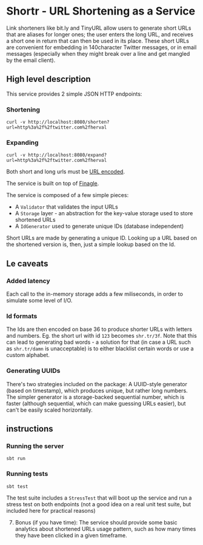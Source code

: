 # Shortr - URL Shortening as a Service

Link shorteners like bit.ly and TinyURL allow users to generate short URLs that are aliases for longer ones; the user enters the long URL, 
and receives a short one in return that can then be used in its place. These short URLs are convenient for embedding in 140­character Twitter messages, 
or in email messages (especially when they might break over a line and get mangled by the email client).


## High level description

This service provides 2 simple JSON HTTP endpoints:

### Shortening
```
curl -v http://localhost:8080/shorten?url=http%3a%2f%2ftwitter.com%2fherval
```

### Expanding
```
curl -v http://localhost:8080/expand?url=http%3a%2f%2ftwitter.com%2fherval
```

Both short and long urls must be [URL encoded](https://en.wikipedia.org/wiki/Percent-encoding).

The service is built on top of [Finagle](https://github.com/twitter/finagle). 

The service is composed of a few simple pieces:

- A `Validator` that validates the input URLs
- A `Storage` layer - an abstraction for the key-value storage used to store shortened URLs
- A `IdGenerator` used to generate unique IDs (database independent)

Short URLs are made by generating a unique ID. Looking up a URL based on the shortened version is, then, just a simple lookup based on the Id. 


## Le caveats

### Added latency
Each call to the in-memory storage adds a few miliseconds, in order to simulate some level of I/O.

### Id formats
The Ids are then encoded on base 36 to produce shorter URLs with letters and numbers. Eg. the short url with id `123` becomes `shr.tr/3f`.
Note that this can lead to generating bad words - a solution for that (in case a URL such as `shr.tr/damn` is unacceptable) is to either blacklist certain words or use a custom alphabet.

### Generating UUIDs
There's two strategies included on the package: A UUID-style generator (based on timestamp), which produces unique, but rather long numbers. The simpler
generator is a storage-backed sequential number, which is faster (although sequential, which can make guessing URLs easier), but can't be easily scaled horizontally.


## instructions

### Running the server
```
sbt run
```

### Running tests
```
sbt test
```

The test suite includes a `StressTest` that will boot up the service and run a stress test on both endpoints (not a good idea on a real unit test suite, but included here for practical reasons) 








7. Bonus (if you have time): The service should provide some basic analytics about shortened
URLs usage pattern, such as how many times they have been clicked in a given timeframe.

